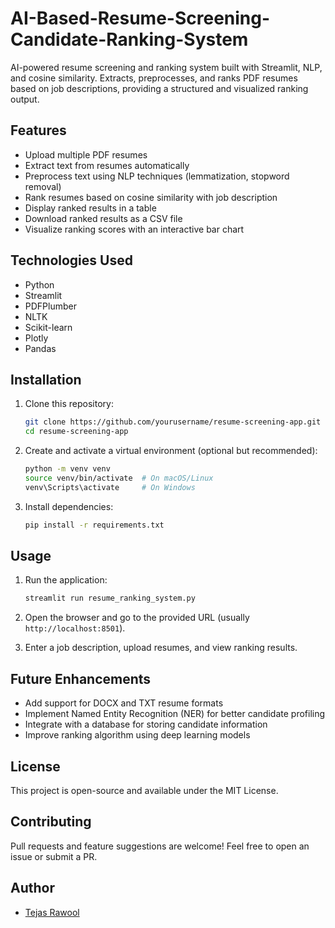 # AI-Based-Resume-Screening-Candidate-Ranking-System
AI-powered resume screening and ranking system built with Streamlit, NLP, and cosine similarity. Extracts, preprocesses, and ranks PDF resumes based on job descriptions, providing a structured and visualized ranking output.

## Features
- Upload multiple PDF resumes
- Extract text from resumes automatically
- Preprocess text using NLP techniques (lemmatization, stopword removal)
- Rank resumes based on cosine similarity with job description
- Display ranked results in a table
- Download ranked results as a CSV file
- Visualize ranking scores with an interactive bar chart

## Technologies Used
- Python
- Streamlit
- PDFPlumber
- NLTK
- Scikit-learn
- Plotly
- Pandas

## Installation

1. Clone this repository:
   ```sh
   git clone https://github.com/yourusername/resume-screening-app.git
   cd resume-screening-app
   ```

2. Create and activate a virtual environment (optional but recommended):
   ```sh
   python -m venv venv
   source venv/bin/activate  # On macOS/Linux
   venv\Scripts\activate     # On Windows
   ```

3. Install dependencies:
   ```sh
   pip install -r requirements.txt
   ```

## Usage

1. Run the application:
   ```sh
   streamlit run resume_ranking_system.py
   ```

2. Open the browser and go to the provided URL (usually `http://localhost:8501`).

3. Enter a job description, upload resumes, and view ranking results.


## Future Enhancements
- Add support for DOCX and TXT resume formats
- Implement Named Entity Recognition (NER) for better candidate profiling
- Integrate with a database for storing candidate information
- Improve ranking algorithm using deep learning models

## License
This project is open-source and available under the MIT License.

## Contributing
Pull requests and feature suggestions are welcome! Feel free to open an issue or submit a PR.

## Author
- [Tejas Rawool](www.linkedin.com/in/tejas-rawool-067a722ab)


